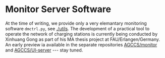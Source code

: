 # Monitor Server Software

At the time of writing, we provide only a very elemantary monitoring software `dmctrl.py`, see [./utils](../utils/). The development of a practical tool to operate the network of charging stations is currently being conducted by Xinhuang Gong as part of his MA thesis project at FAU/Erlangen/Germany. An early preview ia available in the separate repositories [AGCCS/monitor](http://github.com/AGCCS/monitor) and [AGCCS/UI-server](http://github.com/AGCCS/ui-server)  --- stay tuned.

